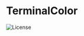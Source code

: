 # TerminalColor
![License](https://img.shields.io/github/license/cheongwoli/PythonTerminalTextColor?style=flat-square)
